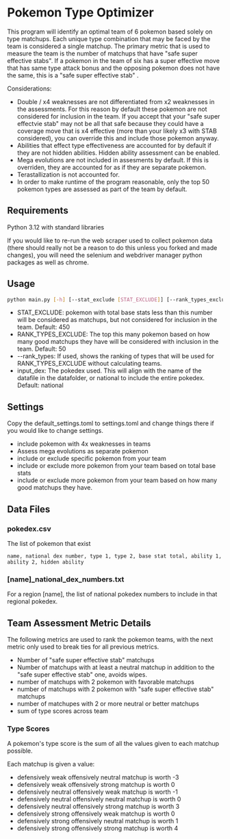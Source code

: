 # Pokemon Type Optimizer
This program will identify an optimal team of 6 pokemon based solely on type matchups. Each unique type combination that may be faced by the team is considered a single matchup. The primary metric that is used to measure the team is the number of matchups that have "safe super effective stabs". If a pokemon in the team of six has a super effective move that has same type attack bonus and the opposing pokemon does not have the same, this is a "safe super effective stab" .

Considerations:
- Double / x4 weaknesses are not differentiated from x2 weaknesses in the assessments. For this reason by default these pokemon are not considered for inclusion in the team. If you accept that your "safe super effectvie stab" may not be all that safe because they could have a coverage move that is x4 effective (more than your likely x3 with STAB considered), you can override this and include those pokemon anyway.
- Abilities that effect type effectiveness are accounted for by default if they are not hidden abilities. Hidden ability assessment can be enabled.
- Mega evolutions are not included in assesments by default. If this is overriden, they are accounted for as if they are separate pokemon. 
- Terastallization is not accounted for.
- In order to make runtime of the program reasonable, only the top 50 pokemon types are assessed as part of the team by default.


## Requirements
Python 3.12 with standard libraries

If you would like to re-run the web scraper used to collect pokemon data (there should really not be a reason to do this unless you forked and made changes), you will need the selenium and webdriver manager python packages as well as chrome.

## Usage
```bash
python main.py [-h] [--stat_exclude [STAT_EXCLUDE]] [--rank_types_exclude [RANK_TYPES_EXCLUDE]] [--rank_types] [input_dex]
```
- STAT_EXCLUDE: pokemon with total base stats less than this number will be considered as matchups, but not considered for inclusion in the team. Default: 450
- RANK_TYPES_EXCLUDE: The top this many pokemon based on how many good matchups they have will be considered with inclusion in the team. Default: 50
- --rank_types: If used, shows the ranking of types that will be used for RANK_TYPES_EXCLUDE without calculating teams.
- input_dex: The pokedex used. This will align with the name of the datafile in the datafolder, or national to include the entire pokedex. Default: national

## Settings
Copy the default_settings.toml to settings.toml and change things there if you would like to change settings.
- include pokemon with 4x weaknesses in teams
- Assess mega evolutions as separate pokemon
- include or exclude specific pokemon from your team
- include or exclude more pokemon from your team based on total base stats
- include or exclude more pokemon from your team based on how many good matchups they have.

## Data Files
### pokedex.csv
The list of pokemon that exist
```csv
name, national dex number, type 1, type 2, base stat total, ability 1, ability 2, hidden ability
```
### [name]_national_dex_numbers.txt
For a region [name], the list of national pokedex numbers to include in that regional pokedex.

## Team Assessment Metric Details
The following metrics are used to rank the pokemon teams, with the next metric only used to break ties for all previous metrics.
- Number of "safe super effective stab" matchups
- Number of matchups with at least a neutral matchup in addition to the "safe super effective stab" one, avoids wipes.
- number of matchups with 2 pokemon with favorable matchups
- number of matchups with 2 pokemon with "safe super effective stab" matchups
- number of matchupes with 2 or more neutral or better matchups
- sum of type scores across team

### Type Scores
A pokemon's type score is the sum of all the values given to each matchup possible.

Each matchup is given a value:
- defensively weak offensively neutral matchup is worth -3
- defensively weak offensively strong matchup is worth 0
- defensively neutral offensively weak matchup is worth -1
- defensively neutral offensively neutral matchup is worth 0
- defensively neutral offensively strong matchup is worth 3
- defensively strong offensively weak matchup is worth 0
- defensively strong offensively neutral matchup is worth 1
- defensively strong offensively strong matchup is worth 4
